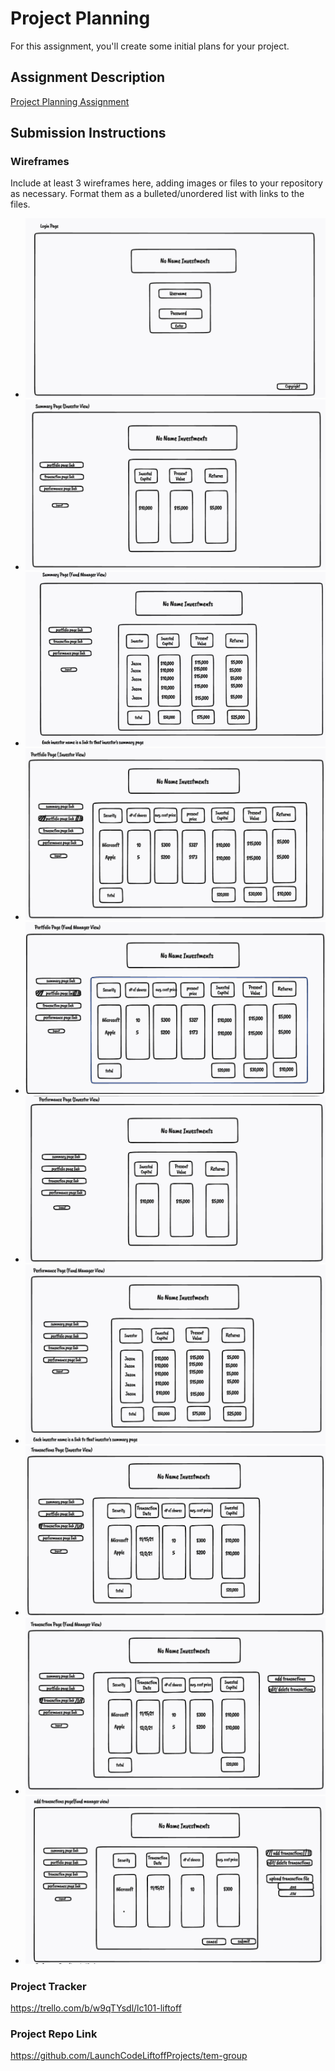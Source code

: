 # Project Planning
For this assignment, you'll create some initial plans for your project.

## Assignment Description
[Project Planning Assignment](https://education.launchcode.org/liftoff/modules/assignments/project-planning)

## Submission Instructions

### Wireframes
Include at least 3 wireframes here, adding images or files to your repository as necessary. Format them as a bulleted/unordered list with links to the files.
- ![](8AC64357-E05F-48A5-B03F-01001529545A_1_201_a.jpeg)
- ![](investorsummary.jpeg)
- ![](fundmanagersummary.jpeg)
- ![](investorportfolio.jpeg)
- ![](fundManagerPortfolio.jpeg)
- ![](investorPerformance.jpeg)
- ![](fundManagerPerformance.jpeg)
- ![](investortransactions.jpeg)
- ![](fundmanagertransactions.jpeg)
- ![](addTransactions.jpeg)


### Project Tracker

https://trello.com/b/w9qTYsdl/lc101-liftoff

### Project Repo Link

https://github.com/LaunchCodeLiftoffProjects/tem-group
